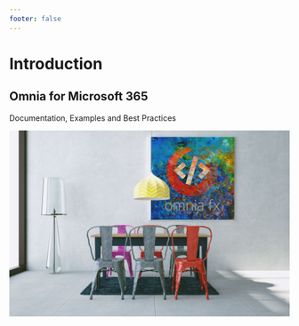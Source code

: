 ```yaml
---
footer: false
---
```


# Introduction

## Omnia for Microsoft 365

Documentation, Examples and Best Practices

<img src="/images/omniafx.png" />